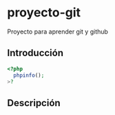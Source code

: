 # proyecto-git
Proyecto para aprender git y github

## Introducción

```php
<?php
  phpinfo();
>?
```
## Descripción
